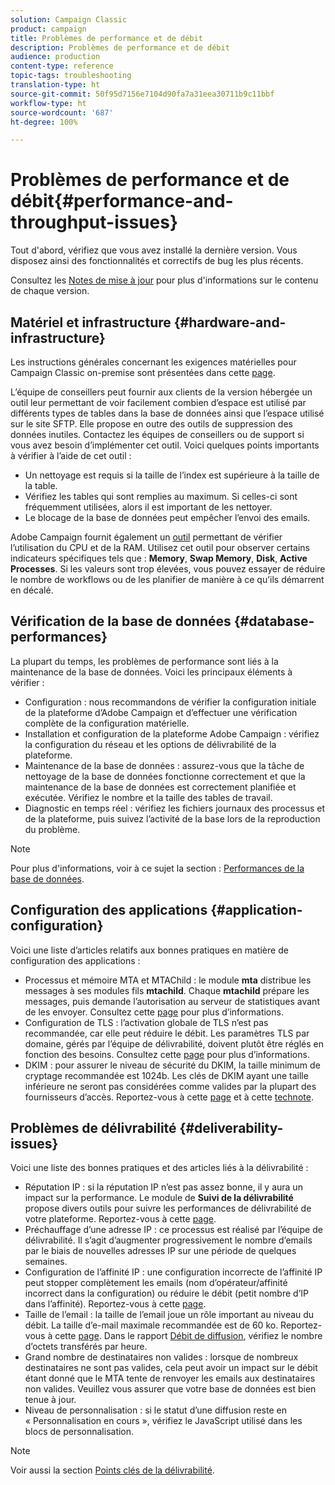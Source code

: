 ```yaml
---
solution: Campaign Classic
product: campaign
title: Problèmes de performance et de débit
description: Problèmes de performance et de débit
audience: production
content-type: reference
topic-tags: troubleshooting
translation-type: ht
source-git-commit: 50f95d7156e7104d90fa7a31eea30711b9c11bbf
workflow-type: ht
source-wordcount: '687'
ht-degree: 100%

---
```



# Problèmes de performance et de débit{#performance-and-throughput-issues}

Tout d&#39;abord, vérifiez que vous avez installé la dernière version. Vous disposez ainsi des fonctionnalités et correctifs de bug les plus récents.

Consultez les [Notes de mise à jour](../../rn/using/latest-release.md) pour plus d&#39;informations sur le contenu de chaque version.

## Matériel et infrastructure {#hardware-and-infrastructure}

Les instructions générales concernant les exigences matérielles pour Campaign Classic on-premise sont présentées dans cette [page](https://helpx.adobe.com/fr/campaign/kb/hardware-sizing-guide.html).

L’équipe de conseillers peut fournir aux clients de la version hébergée un outil leur permettant de voir facilement combien d’espace est utilisé par différents types de tables dans la base de données ainsi que l’espace utilisé sur le site SFTP. Elle propose en outre des outils de suppression des données inutiles. Contactez les équipes de conseillers ou de support si vous avez besoin d’implémenter cet outil. Voici quelques points importants à vérifier à l’aide de cet outil :

* Un nettoyage est requis si la taille de l’index est supérieure à la taille de la table.
* Vérifiez les tables qui sont remplies au maximum. Si celles-ci sont fréquemment utilisées, alors il est important de les nettoyer.
* Le blocage de la base de données peut empêcher l’envoi des emails.

Adobe Campaign fournit également un [outil](../../production/using/monitoring-processes.md#manual-monitoring) permettant de vérifier l’utilisation du CPU et de la RAM. Utilisez cet outil pour observer certains indicateurs spécifiques tels que : **Memory**, **Swap Memory**, **Disk**, **Active Processes**. Si les valeurs sont trop élevées, vous pouvez essayer de réduire le nombre de workflows ou de les planifier de manière à ce qu’ils démarrent en décalé.

## Vérification de la base de données {#database-performances}

La plupart du temps, les problèmes de performance sont liés à la maintenance de la base de données. Voici les principaux éléments à vérifier :

* Configuration : nous recommandons de vérifier la configuration initiale de la plateforme d’Adobe Campaign et d’effectuer une vérification complète de la configuration matérielle.
* Installation et configuration de la plateforme Adobe Campaign : vérifiez la configuration du réseau et les options de délivrabilité de la plateforme.
* Maintenance de la base de données : assurez-vous que la tâche de nettoyage de la base de données fonctionne correctement et que la maintenance de la base de données est correctement planifiée et exécutée. Vérifiez le nombre et la taille des tables de travail.
* Diagnostic en temps réel : vérifiez les fichiers journaux des processus et de la plateforme, puis suivez l’activité de la base lors de la reproduction du problème.

>[!NOTE]
>
>Pour plus d&#39;informations, voir à ce sujet la section : [Performances de la base de données](../../production/using/database-performances.md).

## Configuration des applications {#application-configuration}

Voici une liste d’articles relatifs aux bonnes pratiques en matière de configuration des applications :

* Processus et mémoire MTA et MTAChild : le module **mta** distribue les messages à ses modules fils **mtachild**. Chaque **mtachild** prépare les messages, puis demande l’autorisation au serveur de statistiques avant de les envoyer. Consultez cette [page](../../installation/using/email-deliverability.md) pour plus d’informations.
* Configuration de TLS : l’activation globale de TLS n’est pas recommandée, car elle peut réduire le débit. Les paramètres TLS par domaine, gérés par l’équipe de délivrabilité, doivent plutôt être réglés en fonction des besoins. Consultez cette [page](../../installation/using/email-deliverability.md#mx-configuration) pour plus d’informations.
* DKIM : pour assurer le niveau de sécurité du DKIM, la taille minimum de cryptage recommandée est 1024b. Les clés de DKIM ayant une taille inférieure ne seront pas considérées comme valides par la plupart des fournisseurs d’accès. Reportez-vous à cette [page](../../delivery/using/technical-recommendations.md#dkim) et à cette [technote](https://helpx.adobe.com/fr/campaign/kb/domain-name-delegation.html).

## Problèmes de délivrabilité {#deliverability-issues}

Voici une liste des bonnes pratiques et des articles liés à la délivrabilité :

* Réputation IP : si la réputation IP n’est pas assez bonne, il y aura un impact sur la performance. Le module de **Suivi de la délivrabilité** propose divers outils pour suivre les performances de délivrabilité de votre plateforme. Reportez-vous à cette [page](../../delivery/using/monitoring-deliverability.md).
* Préchauffage d’une adresse IP : ce processus est réalisé par l’équipe de délivrabilité. Il s’agit d’augmenter progressivement le nombre d’emails par le biais de nouvelles adresses IP sur une période de quelques semaines.
* Configuration de l’affinité IP : une configuration incorrecte de l’affinité IP peut stopper complètement les emails (nom d’opérateur/affinité incorrect dans la configuration) ou réduire le débit (petit nombre d’IP dans l’affinité). Reportez-vous à cette [page](../../installation/using/email-deliverability.md#list-of-ip-addresses-to-use).
* Taille de l’email : la taille de l’email joue un rôle important au niveau du débit. La taille d’e-mail maximale recommandée est de 60 ko. Reportez-vous à cette [page](https://helpx.adobe.com/fr/legal/product-descriptions/campaign.html). Dans le rapport [Débit de diffusion](../../reporting/using/global-reports.md#delivery-throughput), vérifiez le nombre d’octets transférés par heure.
* Grand nombre de destinataires non valides : lorsque de nombreux destinataires ne sont pas valides, cela peut avoir un impact sur le débit étant donné que le MTA tente de renvoyer les emails aux destinataires non valides. Veuillez vous assurer que votre base de données est bien tenue à jour.
* Niveau de personnalisation : si le statut d’une diffusion reste en « Personnalisation en cours », vérifiez le JavaScript utilisé dans les blocs de personnalisation.

>[!NOTE]
>
>Voir aussi la section [Points clés de la délivrabilité](../../delivery/using/deliverability-key-points.md).
